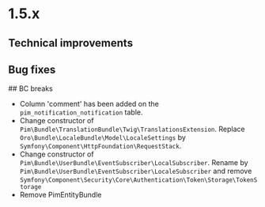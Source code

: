 # 1.5.x

## Technical improvements

## Bug fixes

## BC breaks

- Column 'comment' has been added on the `pim_notification_notification` table.
- Change constructor of `Pim\Bundle\TranslationBundle\Twig\TranslationsExtension`.
  Replace `Oro\Bundle\LocaleBundle\Model\LocaleSettings` by `Symfony\Component\HttpFoundation\RequestStack`.
- Change constructor of `Pim\Bundle\UserBundle\EventSubscriber\LocalSubscriber`.
  Rename by `Pim\Bundle\UserBundle\EventSubscriber\LocaleSubscriber` and remove `Symfony\Component\Security\Core\Authentication\Token\Storage\TokenStorage`
- Remove PimEntityBundle
